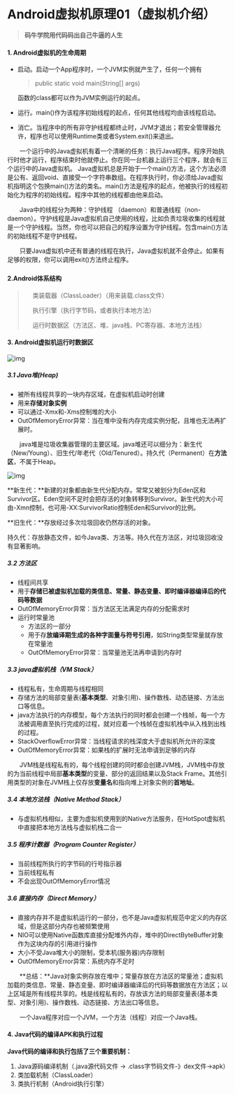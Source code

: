 # Android虚拟机原理01（虚拟机介绍）

> **码牛学院用代码码出自己牛逼的人生**

#### 1. Android虚拟机的生命周期

- 启动。启动一个App程序时，一个JVM实例就产生了，任何一个拥有

  > public static void main(String[] args)

  函数的class都可以作为JVM实例运行的起点。

- 运行。main()作为该程序初始线程的起点，任何其他线程均由该线程启动。

- 消亡。当程序中的所有非守护线程都终止时，JVM才退出；若安全管理器允许，程序也可以使用Runtime类或者System.exit()来退出。

　　一个运行中的Java虚拟机有着一个清晰的任务：执行Java程序。程序开始执行时他才运行，程序结束时他就停止。你在同一台机器上运行三个程序，就会有三个运行中的Java虚拟机。 Java虚拟机总是开始于一个main()方法，这个方法必须是公有、返回void、直接受一个字符串数组。在程序执行时，你必须给Java虚拟机指明这个包换main()方法的类名。main()方法是程序的起点，他被执行的线程初始化为程序的初始线程。程序中其他的线程都由他来启动。

　　Java中的线程分为两种：守护线程 （daemon）和普通线程（non-daemon）。守护线程是Java虚拟机自己使用的线程，比如负责垃圾收集的线程就是一个守护线程。当然，你也可以把自己的程序设置为守护线程。包含main()方法的初始线程不是守护线程。

　　只要Java虚拟机中还有普通的线程在执行，Java虚拟机就不会停止。如果有足够的权限，你可以调用exit()方法终止程序。

###  

#### 2.Android体系结构

> 　 类装载器（ClassLoader）（用来装载.class文件）
>
> 　  执行引擎（执行字节码，或者执行本地方法）
>
> 　 运行时数据区（方法区、堆、java栈、PC寄存器、本地方法栈）

 

#### 3. Android虚拟机运行时数据区

![img](https://img-blog.csdnimg.cn/20190429152539760.png?x-oss-process=image/watermark,type_ZmFuZ3poZW5naGVpdGk,shadow_10,text_aHR0cHM6Ly9ibG9nLmNzZG4ubmV0L2xpX3hpYW9fbWluZw==,size_16,color_FFFFFF,t_70)

##### 3.1 Java堆(Heap)

- 被所有线程共享的一块内存区域，在虚拟机启动时创建
- 用来**存储对象实例**
- 可以通过-Xmx和-Xms控制堆的大小
- OutOfMemoryError异常：当在堆中没有内存完成实例分配，且堆也无法再扩展时。

　　java堆是垃圾收集器管理的主要区域。java堆还可以细分为：新生代（New/Young）、旧生代/年老代（Old/Tenured）。持久代（Permanent）在**方法区**，不属于Heap。

![img](https://img-blog.csdnimg.cn/20190429152606825.png?x-oss-process=image/watermark,type_ZmFuZ3poZW5naGVpdGk,shadow_10,text_aHR0cHM6Ly9ibG9nLmNzZG4ubmV0L2xpX3hpYW9fbWluZw==,size_16,color_FFFFFF,t_70)

 

**新生代：**新建的对象都由新生代分配内存。常常又被划分为Eden区和Survivor区。Eden空间不足时会把存活的对象转移到Survivor。新生代的大小可由-Xmn控制，也可用-XX:SurvivorRatio控制Eden和Survivor的比例。

**旧生代：**存放经过多次垃圾回收仍然存活的对象。

持久代：存放静态文件，如今Java类、方法等。持久代在方法区，对垃圾回收没有显著影响。

##### 3.2 方法区

- 线程间共享
- 用于**存储已被虚拟机加载的类信息、常量、静态变量、即时编译器编译后的代码等数据**
- OutOfMemoryError异常：当方法区无法满足内存的分配需求时
- 运行时常量池
  - 方法区的一部分
  - 用于存**放编译期生成的各种字面量与符号引用**，如String类型常量就存放在常量池
  - OutOfMemoryError异常：当常量池无法再申请到内存时

##### 3.3 java虚拟机栈（VM Stack）

- 线程私有，生命周期与线程相同
- 存储方法的局部变量表(**基本类型**、对象引用)、操作数栈、动态链接、方法出口等信息。
- java方法执行的内存模型，每个方法执行的同时都会创建一个栈帧，每一个方法被调用直至执行完成的过程，就对应着一个栈帧在虚拟机栈中从入栈到出栈的过程。
- StackOverflowError异常：当线程请求的栈深度大于虚拟机所允许的深度
- OutOfMemoryError异常：如果栈的扩展时无法申请到足够的内存

　　JVM栈是线程私有的，每个线程创建的同时都会创建JVM栈，JVM栈中存放的为当前线程中局部**基本类型**的变量、部分的返回结果以及Stack Frame。其他引用类型的对象在JVM栈上仅存放**变量名**和指向堆上对象实例的**首地址**。

##### 3.4 本地方法栈（Native Method Stack）

- 与虚拟机栈相似，主要为虚拟机使用到的Native方法服务，在HotSpot虚拟机中直接把本地方法栈与虚拟机栈二合一

##### 3.5 程序计数器（Program Counter Register）

- 当前线程所执行的字节码的行号指示器
- 当前线程私有
- 不会出现OutOfMemoryError情况

##### 3.6 直接内存（Direct Memory）

- 直接内存并不是虚拟机运行的一部分，也不是Java虚拟机规范中定义的内存区域，但是这部分内存也被频繁使用
- NIO可以使用Native函数库直接分配堆外内存，堆中的DirectByteBuffer对象作为这块内存的引用进行操作
- 大小不受Java堆大小的限制，受本机(服务器)内存限制
- OutOfMemoryError异常：系统内存不足时

　　**总结：**Java对象实例存放在堆中；常量存放在方法区的常量池；虚拟机加载的类信息、常量、静态变量、即时编译器编译后的代码等数据放在方法区；以上区域是所有线程共享的。栈是线程私有的，存放该方法的局部变量表(基本类型、对象引用)、操作数栈、动态链接、方法出口等信息。

　　一个Java程序对应一个JVM，一个方法（线程）对应一个Java栈。



#### 4. Java代码的编译APK和执行过程

**Java代码的编译和执行包括了三个重要机制：**

1. Java源码编译机制（.java源代码文件 -> .class字节码文件-》dex文件->apk）
2. 类加载机制（ClassLoader）
3. 类执行机制（Android执行引擎）

 

 